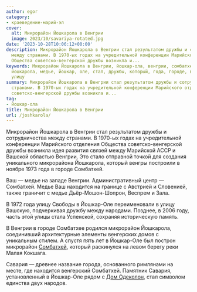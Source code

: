 ```yaml
---
author: egor
category:
- краеведение-марий-эл
cover:
  alt: Микрорайон Йошкарола в Венгрии
  image: 2023/10/savariya-rotated.jpg
date: '2023-10-28T10:06:12+00:00'
description: Микрорайон Йошкарола в Венгрии стал результатом дружбы и сотрудничества
  между странами. В 1970-ых годах на учредительной конференции Марийского отделения
  Общества советско-венгерской дружбы возникла и...
keywords: Микрорайон Йошкарола в Венгрии, йошкар-ола, венгрии, сомбатхей, микрорайон,
  йошкарола, медье, йошкар, оле, стал, дружбы, который, года, городе, ваш, находится,
  улицу
summary: Микрорайон Йошкарола в Венгрии стал результатом дружбы и сотрудничества между
  странами. В 1970-ых годах на учредительной конференции Марийского отделения Общества
  советско-венгерской дружбы возникла и...
tag:
- йошкар-ола
title: Микрорайон Йошкарола в Венгрии
url: /joshkarola/
---
```


Микрорайон Йошкарола в Венгрии стал результатом дружбы и сотрудничества между странами. В 1970-ых годах на учредительной конференции Марийского отделения Общества советско-венгерской дружбы возникла идея развития связей между Марийской АССР и Вашской областью Венгрии. Это стало отправной точкой для создания уникального микрорайона Йошкарола, который венгры построили в ноябре 1973 года в городе Сомбатхей.

Ваш — медье на западе Венгрии. Административный центр — Сомбатхей. Медье Ваш находится на границе с Австрией и Словенией, также граничит с медье Дьёр-Мошон-Шопрон, Веспрем и Зала.

В 1972 года улицу Свободы в Йошкар-Оле переименовали в улицу Вашскую, подчеркивая дружбу между народами. Позднее, в 2006 году, часть этой улицы стала Успенской, сохраняя историческую память.

В Венгрии в городе Сомбатхее родился микрорайон Йошкарола, соединивший архитектурные элементы венгерских домов с уникальным стилем. А спустя пять лет в Йошкар-Оле был построн микрорайон [Сомбатхей](/sombathej/), который раскинулся на левом берегу реки Малая Кокшага.

Савария — древнее название города, основанного римлянами на месте, где находится венгерский Сомбатхей. Памятник Савария, установленный в Йошкар-Оле рядом с [Дом Одеколон](/dom-odekolon/), стал символом единства двух народов.